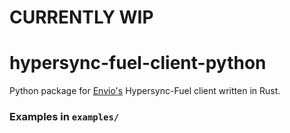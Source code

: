 # CURRENTLY WIP

# hypersync-fuel-client-python
Python package for [Envio's](https://envio.dev/) Hypersync-Fuel client written in Rust.

### Examples in `examples/`
